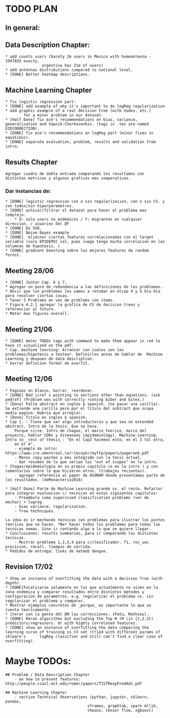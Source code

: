 # TODO PLAN

## In general:

## Data Description Chapter:
    * add counts users (barely 2m users in Mexico with homeantenna - 1947835 exacty,
                    argentina has 21m of users)
    * add antennas distributions compared to national level.
    * [DONE] Better heatmap descriptions.

## Machine Learning Chapter
    * fix logistic regression part:
    * [DONE] add example of why it's important to do logReg regularization
    * add graphic example of a real decision tree (with nodes, etc.)
            for a minor problem in our dataset.
    * [Half Done] fix eze's recommendations on bias, variance, generalization and Vapnik-Cherkovenkis. (tags in .tex are named EZECORRECTION).
    * [DONE] fix eze's recommendations on logReg part (minor fixes in equations).
    * [DONE] separate evaluation, problem, results and validation from intro.

## Results Chapter
    Agregar cuadro de doble entrada comparando los resultados con distintas metricas y algunos graficos mas comparativos.

### Dar instancias de:
    * [DONE] logistic regression con o sin regularizacion, con o sin CV. y con todos/sin hiperparametros.
    * [DONE] achicar/filtrar el dataset para hacer el problema mas complejo.
        * X: solo users no_endemicos / Y: migrantes en cualquier direccion. / usuarios del DF
    * [DONE] Do SVD.
    * [DONE] Naive Bayes example
    * [DONE]  eliminar ciertas features correlacionadas con el target variable (solo EPIDEMIC col, pues luego tengo mucha correlacion en las columnas de hipotesis, )
    * [DONE] gradient boosting sobre los mejores features de random forest.

## Meeting 28/06
    * [DONE] Juntar Cap. 6 y 7.
    * Agregar un poco de redundancia a las definiciones de los problemas.
    * Decir que los problemas los vamos a retomar en elcap 4 y 5 bla bla para resolver ciertas cosas.
    * Tener 5 Problems en vez de problems con items.
    * Figura 4.2.1 agregar la grafica de CV de decision trees y referenciar al futuro.
    * Meter mas figures overall.

## Meeting 21/06
    * [DONE] meter TODOs tags with command to make them appear in red to have it visualized on the pdf.
    * Cap. machine learning: Arrancar con cuales son los problemas/hipotesis a testear. Definirlos antes de hablar de  Machine Learning y despues de data description.
    * borrar defincion formal de overfit.

## Meeting 12/06
    * Paginas en blanco, borrar, reordenar.
    * [DONE] Bad \cref s pointing to sections other than equations. (ask pedrof) (Problem was with correctly running biber and bitex.)
    * [Done] Falta abstract en ingles & spanish. (no pasar una carilla). Se extiende una carilla pero por el titulo del asbtract que ocupa media pagina. Habria que arreglar.
    * [Done] Titulo en ingles & spanish.
    * Cap 1. : Tiene que ser algo introductorio y que sea un extended abstract. Intro de la tesis. Que se hace.
        Porque sirve. Intro de chagas, el marco teorico, marco del proyecto, hablar CDRs y diseaseas (epidemiology), Machine Learning. Intro to _rest of thesis_: "En el Cap2 hacemos esto, en el 3 tal otra,
        en el 4".
        - ejemplo de intro: https://www.iro.umontreal.ca/~lecuyer/myftp/papers/pagerank.pdf
        - Menos copy-pasteo y mas integrado con la tesis actual.
        - dar resumen de lo que serian los "out of scopes" en la intro.
    * Chagas/epidemiologia en su propio capitulo (o en la intro ) y con comentarios sobre lo que hicieron otros. (trabajos recientes).
        - agregar referencia al paper de ASONAM donde presentamos parte de los resultados. (deMonasterio2016)

    * [Half Done] Parte de Machine Learning grande vs. el resto. Refactor para integrar evaluacion c/ tecnicas en estos siguientes capitulos:
        - Preambulo como supervised classification problems (ver de mechar) + logreg
        - bias variance, regularization.
        - Tree techniques.

    La idea es ir mechando tecnicas con problemas para ilustrar los puntos teoricos que se hacen. *No* hacer todos los problemas para todas las tecnicas nomas. Sino ir contando algo a lo que se quiere llegar.
    * Conclusiones: results summaries, para ir comparando las distintas tecnicas.
        - Mostrar problema 1,2,3,4 para c/clasificador. f1, roc_uac. precision, recall. tiempos de corrida.
    * Pedidos de entrega: links de netmob dengue.

## Revision 17/02
    * Show an instance of overfitting the data with a decision Tree (with depth).
    * [DONE]Focalizarse solamente en los que actualmente no viven en la zona endemica y comparar resultados entre distintos metodos y configuracion de parametros. e.g. regularizar el problema vs. sin regularizar el problema y comparar.
    * Mostrar ejemplos concretos de _porque_ es importante lo que se cuenta teoricamente.
    * iterar con la gente del DM las correcciones. (Patu, Mathieu).
    * [DONE] Rerun algorithms but excluding the Top N (N \in {1,2,3}) predictors/regressors. Or with highly correlated features.
    * [DONE] show an instance of overfitting the data comparing the learning curve of training vs CV set (tried with different params of sklearn's      logReg classifier and still can't find a clear case of overfitting).

# Maybe TODOs:
    ## Problem / Data Description Chapter
        - on how to present features: http://people.csail.mit.edu/romer/papers/TISTRespPredAds.pdf

    ## Machine Learning Chapter
        - section Technical Observations (python, jupyter, sklearn, pandas,
                                        sframes, graphlab, spark mllib,
                                        theano, tensor flow, xgboost)
